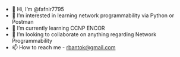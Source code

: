 - 👋 Hi, I’m @fafnir7795
- 👀 I’m interested in learning network programmability via Python or Postman
- 🌱 I’m currently learning CCNP ENCOR
- 💞️ I’m looking to collaborate on anything regarding Network Programmability
- 📫 How to reach me - rbantok@gmail.com

<!---
fafnir7795/fafnir7795 is a ✨ special ✨ repository because its `README.md` (this file) appears on your GitHub profile.
You can click the Preview link to take a look at your changes.
--->
